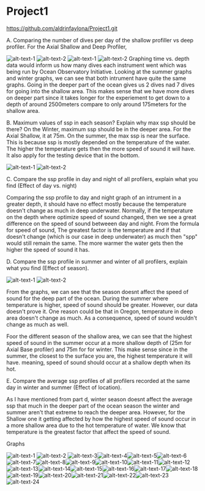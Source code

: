 # Project1
https://github.com/aldrinfaylona/Project1.git


A. Comparing the number of dives per day of the shallow profiller vs deep profiler.
  For the Axial Shallow and Deep Profiler, 
 
![alt-text-1](https://github.com/aldrinfaylona/Project1/blob/master/CTDgraphs/AxialDeepSummertime.png) ![alt-text-2](https://github.com/aldrinfaylona/Project1/blob/master/CTDgraphs/AxialShallowSummertime.png)
![alt-text-1](https://github.com/aldrinfaylona/Project1/blob/master/CTDgraphs/AxialDeepWintertime.png) ![alt-text-2](https://github.com/aldrinfaylona/Project1/blob/master/CTDgraphs/AxialShallowWintertime.png)
 Graphing time vs. depth data would inform us how many dives each instrument went which was being run by Ocean Observatory Initiative. 
Looking at the summer graphs and winter graphs, we can see that both intrument have quite the same graphs. Going in the deeper part of the ocean gives us 2 dives nad 7 dives for going into the shallow area. This makes sense that we have more dives on deeper part since it takes longer for the experiement to get down to a depth of around 2500meters compare to only around 175meters for the shallow area.


B. Maximum values of ssp in each season? Explain why max ssp should be there?
On the Winter, maximum ssp should be in the deeper area. For the Axial Shallow, it at 75m. On the summer, the max ssp is near the surface. This is because ssp is mostly depended on the temperature of the water. The higher the temperature gets then the more speed of sound it will have. It also apply for  the testing device that in the bottom. 


![alt-text-1](https://github.com/aldrinfaylona/Project1/blob/master/CTDgraphs/AxialDeepWintertime.png) ![alt-text-2](https://github.com/aldrinfaylona/Project1/blob/master/CTDgraphs/AxialShallowSummertime.png)



C. Compare the ssp profile in day and night of all profilers, explain what you find (Effect of day vs. night)


Comparing the ssp profile to day and night graph of an intrument in a greater depth, it should have no effect mostly because the temperature doesn't change as much in deep underwater. Normally, if the temperature on the depth where optimize speed of sound changed, then we see a great difference on the speed of sound betweeen day and night. From the formula for speed of sound, The greatest factor is the temperature and if that doesn't change (which is our case in deep underwater) as much then "spp" would still remain the same. The more warmer the water gets then the higher the speed of sound it has.


D. Compare the ssp profile in summer and winter of all profilers, explain what you find (Effect of season).

![alt-text-1](https://github.com/aldrinfaylona/Project1/blob/master/CTDgraphs/AxialDeepSummerspp.png) ![alt-text-2](https://github.com/aldrinfaylona/Project1/blob/master/CTDgraphs/AxialDeepWinterspp.png)

From the graphs, we can see that the season doesnt affect the speed of sound for the deep part of the ocean. During the summer where temperature is higher, speed of sound should be greater. However, our data doesn't prove it. One reason could be that in Oregon, temperature in deep area doesn't change as much. As a consequence, speed of sound wouldn't change as much as well. 

Foor the different season of the shallow area, we can see that the highest speed of sound in the summer occur at a more shallow depth of (25m for Axial Base profiler) and 75m for for winter. This make sense since in the summer, the closest to the surface you are, the highest temperature it will have. meaning, speed of sound should occur at a shallow depth when its hot.

E. Compare the average ssp profiles of all profilers recorded at the same day in winter and summer (Effect of location).

As I have mentioned from part d, winter season doesnt affect the average ssp that much in the deeper part of the ocean season the winter and summer aren't that extreme to reach the deeper area. However, for the Shallow one it getting affected by how the highest speed of sound occur in a more shallow area due to the hot temperature of water. We know that temperature is the greatest factor that affect the speed of sound. 


Graphs

![alt-text-1](https://github.com/aldrinfaylona/Project1/blob/master/CTDgraphs/AxialDeepSummerspp.png) ![alt-text-2](https://github.com/aldrinfaylona/Project1/blob/master/CTDgraphs/AxialDeepSummertime.png) ![alt-text-3](https://github.com/aldrinfaylona/Project1/blob/master/CTDgraphs/AxialDeepWinterspp.png)![alt-text-4](https://github.com/aldrinfaylona/Project1/blob/master/CTDgraphs/AxialDeepWintertime.png)![alt-text-5](https://github.com/aldrinfaylona/Project1/blob/master/CTDgraphs/AxialShallowSummerspp.png)![alt-text-6](https://github.com/aldrinfaylona/Project1/blob/master/CTDgraphs/AxialShallowSummertime.png)![alt-text-7](https://github.com/aldrinfaylona/Project1/blob/master/CTDgraphs/AxialShallowWinterspp.png)![alt-text-8](https://github.com/aldrinfaylona/Project1/blob/master/CTDgraphs/AxialShallowWintertime.png)![alt-text-9](https://github.com/aldrinfaylona/Project1/blob/master/CTDgraphs/OregonOffshoreDeepSummerspp.png)![alt-text-10](https://github.com/aldrinfaylona/Project1/blob/master/CTDgraphs/OregonOffshoreDeepSummertime.png)![alt-text-11](https://github.com/aldrinfaylona/Project1/blob/master/CTDgraphs/OregonOffshoreDeepspp.png)![alt-text-12](https://github.com/aldrinfaylona/Project1/blob/master/CTDgraphs/OregonOffshoreDeeptime.png)![alt-text-13](https://github.com/aldrinfaylona/Project1/blob/master/CTDgraphs/OregonOffshoreShallowSummerspp.png)![alt-text-14](https://github.com/aldrinfaylona/Project1/blob/master/CTDgraphs/OregonOffshoreShallowSummertime.png)![alt-text-15](https://github.com/aldrinfaylona/Project1/blob/master/CTDgraphs/OregonOffshoreShallowspp.png)![alt-text-16](https://github.com/aldrinfaylona/Project1/blob/master/CTDgraphs/OregonOffshoreShallowtime.png)![alt-text-17](https://github.com/aldrinfaylona/Project1/blob/master/CTDgraphs/OregonSlopeDeepSummerspp.png)![alt-text-18](https://github.com/aldrinfaylona/Project1/blob/master/CTDgraphs/OregonOffshoreShallowtime.png)![alt-text-19](https://github.com/aldrinfaylona/Project1/blob/master/CTDgraphs/OregonSlopeDeepWinterspp.png)![alt-text-20](https://github.com/aldrinfaylona/Project1/blob/master/CTDgraphs/OregonSlopeDeepWintertime.png)![alt-text-21](https://github.com/aldrinfaylona/Project1/blob/master/CTDgraphs/OregonSlopeShallowSummerspp.png)![alt-text-22](https://github.com/aldrinfaylona/Project1/blob/master/CTDgraphs/OregonSlopeShallowSummertime.png)![alt-text-23](https://github.com/aldrinfaylona/Project1/blob/master/CTDgraphs/OregonSlopeShallowspp.png)![alt-text-24](https://github.com/aldrinfaylona/Project1/blob/master/CTDgraphs/OregonSlopeShallowtime.png)
